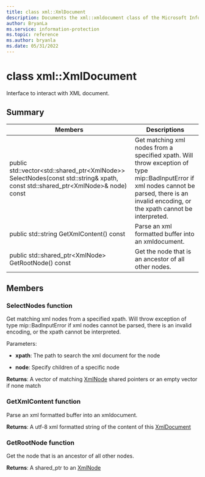 ```yaml
---
title: class xml::XmlDocument 
description: Documents the xml::xmldocument class of the Microsoft Information Protection (MIP) SDK.
author: BryanLa
ms.service: information-protection
ms.topic: reference
ms.author: bryanla
ms.date: 05/31/2022
---
```


# class xml::XmlDocument 
Interface to interact with XML document.
  
## Summary
 Members                        | Descriptions                                
--------------------------------|---------------------------------------------
public std::vector\<std::shared_ptr\<XmlNode\>\> SelectNodes(const std::string& xpath, const std::shared_ptr\<XmlNode\>& node) const  |  Get matching xml nodes from a specified xpath. Will throw exception of type mip::BadInputError if xml nodes cannot be parsed, there is an invalid encoding, or the xpath cannot be interpreted.
public std::string GetXmlContent() const  |  Parse an xml formatted buffer into an xmldocument.
public std::shared_ptr\<XmlNode\> GetRootNode() const  |  Get the node that is an ancestor of all other nodes.
  
## Members
  
### SelectNodes function
Get matching xml nodes from a specified xpath. Will throw exception of type mip::BadInputError if xml nodes cannot be parsed, there is an invalid encoding, or the xpath cannot be interpreted.

Parameters:  
* **xpath**: The path to search the xml document for the node 


* **node**: Specify children of a specific node



  
**Returns**: A vector of matching [XmlNode](undefined) shared pointers or an empty vector if none match
  
### GetXmlContent function
Parse an xml formatted buffer into an xmldocument.

  
**Returns**: A utf-8 xml formatted string of the content of this [XmlDocument](undefined)
  
### GetRootNode function
Get the node that is an ancestor of all other nodes.

  
**Returns**: A shared_ptr to an [XmlNode](undefined)